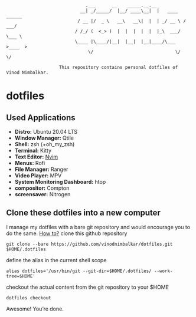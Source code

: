 ```
                              .___      __    _____.__.__
                            __| _/_____/  |__/ ____\__|  |   ____   ______
                           / __ |/  _ \   __\   __\|  |  | _/ __ \ /  ___/
                          / /_/ (  <_> )  |  |  |  |  |  |_\  ___/ \___ \
                          \____ |\____/|__|  |__|  |__|____/\___  >____  >
                               \/                               \/     \/

                    This repository contains personal dotfiles of Vinod Nimbalkar.
```

# dotfiles

## Used Applications

- **Distro:** Ubuntu 20.04 LTS
- **Window Manager:** Qtile
- **Shell:** zsh (+oh_my_zsh)
- **Terminal:** Kitty
- **Text Editor:** [Nvim](https://github.com/vinodnimbalkar/dotfiles/tree/master/.config/nvim)
- **Menus:** Rofi
- **File Manager:** Ranger
- **Video Player:** MPV
- **System Monitoring Dashboard:** htop
- **compositor:** Compton
- **screensaver:** Nitrogen

## Clone these dotfiles into a new computer

I manage my dotfiles with a bare git repository and would encourage you to do the same. [How to?](https://www.atlassian.com/git/tutorials/dotfiles)
clone this github repository

```
git clone --bare https://github.com/vinodnimbalkar/dotfiles.git $HOME/.dotfiles
```

define the alias in the current shell scope

```
alias dotfiles='/usr/bin/git --git-dir=$HOME/.dotfiles/ --work-tree=$HOME'
```

checkout the actual content from the git repository to your $HOME

```
dotfiles checkout
```

Awesome! You’re done.
